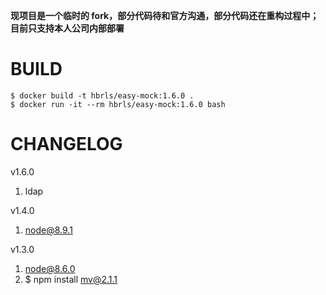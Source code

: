 **现项目是一个临时的 fork，部分代码待和官方沟通，部分代码还在重构过程中；目前只支持本人公司内部部署**

BUILD
==

```
$ docker build -t hbrls/easy-mock:1.6.0 .
$ docker run -it --rm hbrls/easy-mock:1.6.0 bash
```

CHANGELOG
==

v1.6.0
1. ldap

v1.4.0

1. node@8.9.1

v1.3.0

1. node@8.6.0
2. $ npm install mv@2.1.1
